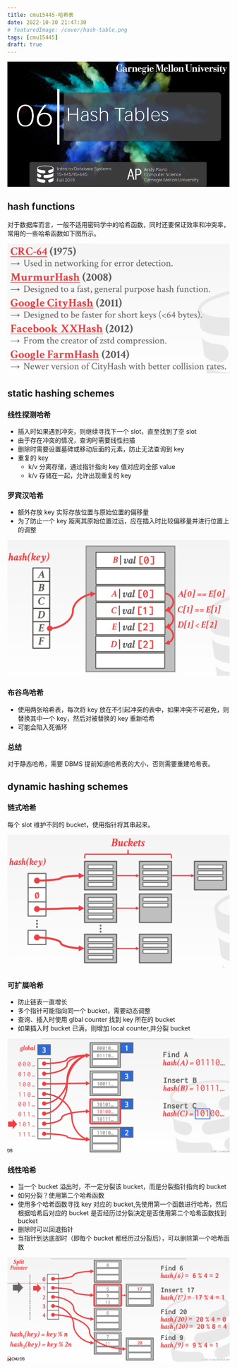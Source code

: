 ```yaml
---
title: cmu15445-哈希表
date: 2022-10-30 21:47:30
# featuredImage: /cover/hash-table.png
tags: [cmu15445]
draft: true
---
```


<img src="/cover/hash-table.png"/>

## hash functions

对于数据库而言，一般不适用密码学中的哈希函数，同时还要保证效率和冲突率，常用的一些哈希函数如下图所示。

<div align="center"><img src="/cmu15445-哈希表/hash-function.png" style="zoom:50%;" /></div>

## static hashing schemes

### 线性探测哈希

- 插入时如果遇到冲突，则继续寻找下一个 slot，直至找到了空 slot
- 由于存在冲突的情况，查询时需要线性扫描
- 删除时需要设置墓碑或移动后面的元素，防止无法查询到 key
- 重复的 key
  - k/v 分离存储，通过指针指向 key 值对应的全部 value
  - k/v 存储在一起，允许出现重复的 key

### 罗宾汉哈希

- 额外存放 key 实际存放位置与原始位置的偏移量
- 为了防止一个 key 距离其原始位置过远，应在插入时比较偏移量并进行位置上的调整
<div align="center"><img src="/cmu15445-哈希表/robin-hood.png" style="zoom:50%;" /></div>

### 布谷鸟哈希

- 使用两张哈希表，每次将 key 放在不引起冲突的表中，如果冲突不可避免，则替换其中一个 key，然后对被替换的 key 重新哈希
- 可能会陷入死循环

### 总结

对于静态哈希，需要 DBMS 提前知道哈希表的大小，否则需要重建哈希表。

## dynamic hashing schemes

### 链式哈希

每个 slot 维护不同的 bucket，使用指针将其串起来。

<div align="center"><img src="/cmu15445-哈希表/chained-hashing.png" style="zoom:50%;" /></div>

### 可扩展哈希

- 防止链表一直增长
- 多个指针可能指向同一个 bucket，需要动态调整
- 查询、插入时使用 glbal counter 找到 key 所在的 bucket
- 如果插入时 bucket 已满，则增加 local counter,并分裂 bucket
<div align="center"><img src="/cmu15445-哈希表/extendible-hashing.png" style="zoom:50%;" /></div>

### 线性哈希

- 当一个 bucket 溢出时，不一定分裂该 bucket，而是分裂指针指向的 bucket
- 如何分裂？使用第二个哈希函数
- 使用多个哈希函数寻找 key 对应的 bucket,先使用第一个函数进行哈希，然后根据哈希后对应的 bucket 是否经历过分裂决定是否使用第二个哈希函数找到 bucket
- 删除时可以回退指针
- 当指针到达底部时（即每个 bucket 都经历过分裂后），可以删除第一个哈希函数

<div align="center"><img src="/cmu15445-哈希表/linear-hashing.png" style="zoom:50%;" /></div>

